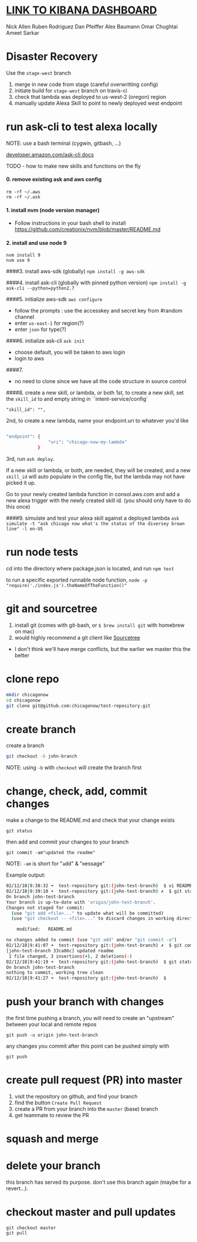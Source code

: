 # [LINK TO KIBANA DASHBOARD](https://search-chicago-now-pizg4l7baxxzpwctvm6ranhodu.us-east-1.es.amazonaws.com/_plugin/kibana/app/kibana#/dashboard/29db0610-45bf-11e8-a9db-578d63ea6553?_g=(refreshInterval%3A('%24%24hashKey'%3A'object%3A351'%2Cdisplay%3A'10%20seconds'%2Cpause%3A!f%2Csection%3A1%2Cvalue%3A10000)%2Ctime%3A(from%3Anow-30m%2Cmode%3Aquick%2Cto%3Anow)))


Nick Allen
Ruben Rodriguez
Dan Pfeiffer
Alex Baumann
Omar Chughtai
Ameet Sarkar

# Disaster Recovery
Use the `stage-west` branch
1. merge in new code from stage (careful overwritting config)
2. initiate build for `stage-west` branch on travis-ci
3. check that lambda was deployed to us-west-2 (oregon) region
4. manually update Alexa Skill to point to newly deployed west endpoint

# run ask-cli to test alexa locally
NOTE: use a bash terminal (cygwin, gitbash, …)

[developer.amazon.com/ask-cli docs](https://developer.amazon.com/docs/smapi/ask-cli-command-reference.html)

TODO - how to make new skills and functions on the fly

#### 0. remove existing ask and aws config
```
rm -rf ~/.aws
rm -rf ~/.ask
```

#### 1. install nvm (node version manager)
* Follow instructions in your bash shell to install https://github.com/creationix/nvm/blob/master/README.md

#### 2. install and use node 9
```
nvm install 9
nvm use 9
```

####3. install aws-sdk (globally)
`npm install -g aws-sdk`

####4. install ask-cli (globally with pinned python version)
`npm install -g ask-cli --python=python2.7`

####5. initialize aws-sdk
`aws configure`

* follow the prompts : use the accesskey and secret key from #random channel
* enter `us-east-1` for region(?)
* enter `json` for type(?)

####6. initialize ask-cli
`ask init`
* choose default, you will be taken to aws login
* login to aws

####7. 
* no need to clone since we have all the code structure in source control

####8. create a new skill, or lambda, or both
1st, to create a new skill, set the `skill_id` to and empty string in ``intent-service/config`

`"skill_id": "",`

2nd, to create a new lambda, name your endpoint.uri to whatever you'd like
```bash

"endpoint": {
                "uri": "chicago-now-my-lambda"
            }
```
3rd, run `ask deploy`.
 
If a new skill or lambda, or both, are needed, they will be created, and a new `skill_id` will auto populate in the config file, but
the lambda may not have picked it up.

Go to your newly created lambda function in consol.aws.com and add a new alexa trigger with the newly created skill id. (you should only have to do this once)

####9. simulate and test your alexa skill against a deployed lambda
`ask simulate -t "ask chicago now what's the status of the diversey brown line" -l en-US`

# run node tests
cd into the directory where package.json is located, and run `npm test`

to run a specific exported runnable node function, `node -p "require('./index.js').theNameOfTheFunction()"`

# git and sourcetree
1. install git (comes with git-bash, or `$ brew install git` with homebrew on mac)
2. would highly recommend a git client like [Sourcetree](https://confluence.atlassian.com/get-started-with-sourcetree/install-and-set-up-sourcetree-847359043.html)
* I don't think we'll have merge conflicts, but the earlier we master this the better

# clone repo
```sh 
mkdir chicagonow
cd chicagonow
git clone git@github.com:chicagonow/test-repository.git
```

# create branch
create a branch
```sh
git checkout -b john-branch
```

NOTE: using `-b` with `checkout` will create the branch first

# change, check, add, commit changes
make a change to the README.md and check that your change exists
```
git status
```
then add and commit your changes to your branch
```
git commit -am"updated the readme"
```

NOTE: `-am` is short for "`a`dd" & "`m`essage"

Example output:
```bash
02/12/18|9:38:32 ➜  test-repository git:(john-test-branch)  $ vi README.md
02/12/18|9:39:10 ➜  test-repository git:(john-test-branch) ✗  $ git status
On branch john-test-branch
Your branch is up-to-date with 'origin/john-test-branch'.
Changes not staged for commit:
  (use "git add <file>..." to update what will be committed)
  (use "git checkout -- <file>..." to discard changes in working directory)

	modified:   README.md

no changes added to commit (use "git add" and/or "git commit -a")
02/12/18|9:41:07 ➜  test-repository git:(john-test-branch) ✗  $ git commit -am"updated readme"
[john-test-branch 33ca06c] updated readme
 1 file changed, 3 insertions(+), 2 deletions(-)
02/12/18|9:41:19 ➜  test-repository git:(john-test-branch)  $ git status
On branch john-test-branch
nothing to commit, working tree clean
02/12/18|9:41:27 ➜  test-repository git:(john-test-branch)  $
```

# push your branch with changes
the first time pushing a branch, you will need to create an "upstream" between your local and remote repos
```
git push -u origin john-test-branch
```
any changes you commit after this point can be pushed simply with
```
git push
```

# create pull request (PR) into master
1. visit the repository on github, and find your branch
2. find the button `Create Pull Request`
3. create a PR from your branch into the `master` (base) branch
4. get teammate to review the PR

# squash and merge

# delete your branch
this branch has served its purpose. don't use this branch again (maybe for a revert...).

# checkout master and pull updates
```
git checkout master
git pull
```

